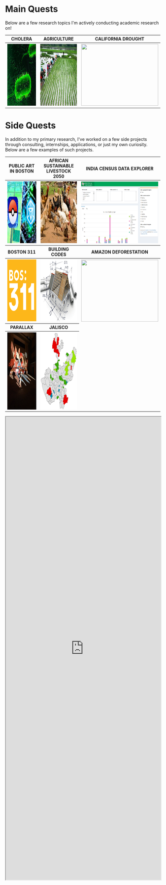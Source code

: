 # Main Quests

Below are a few research topics I'm actively conducting academic research on!
<br>
<table align="center" cellspacing="0" cellpadding="0" border="0">
  <tr>
  <th><b><center>     CHOLERA     </center></b></th>
  <th><b><center>     AGRICULTURE     </center></b></th>
  <th><b><center>     CALIFORNIA DROUGHT     </center></b></th>
  </tr>
  <tr>
  <th><a href="https://aish-venkat.github.io/gis/cholera/"><img src="/gis/cholera.jpg" width="250" height="200"></a></th>
  <th><a href="https://aish-venkat.github.io/gis/tn_ag/"><img src="/gis/tn_ag.jpg" width="250" height="200"></a></th>
  <th><a href="https://aish-venkat.github.io/gis/ca_drought/"><img src="/gis/ca_drought.jpg" width="250" height="200"></a></th>
  </tr>
</table>
  
# Side Quests


In addition to my primary research, I've worked on a few side projects through consulting, internships, applications, or just my own curiosity. Below are a few examples of such projects.


<table align="center" cellspacing="0" cellpadding="0" border="0">
  <tr>
  <th><b><center>     PUBLIC ART IN BOSTON    </center></b></th>
  <th><b><center>     AFRICAN SUSTAINABLE LIVESTOCK 2050     </center></b></th>
  <th><b><center>     INDIA CENSUS DATA EXPLORER     </center></b></th>
  </tr>
  <tr>
  <th><a href="https://aish-venkat.github.io/gis/bos_art/"><img src="/gis/bos_art.jpg" width="250" height="200"></a></th>
  <th><a href="https://aish-venkat.github.io/gis/asl2050/"><img src="/gis/asl2050.jpg" width="250" height="200"></a></th>
  <th><a href="http://apps.aishwarya-venkat.com/shiny/IndiaCensusDataExplorer/"><img src="/gis/census.png" width="250" height="200"></a></th>
  </tr>
  <tr>
  <th><b><center>     BOSTON 311     </center></b></th>
  <th><b><center>     BUILDING CODES     </center></b></th>
  <th><b><center>     AMAZON DEFORESTATION     </center></b></th>
  </tr>
  <tr>
  <th><a href="https://aish-venkat.github.io/gis/bos311/"><img src="/gis/bos311.png" width="250" height="200"></a></th>
  <th><a href="https://aish-venkat.github.io/gis/bldgcd/"><img src="/gis/bldgcd.png" width="250" height="200"></a></th>
  <th><a href="https://aish-venkat.github.io/gis/amazon/"><img src="/gis/amazon.jpg" width="250" height="200"></a></th>
  </tr>  
  <tr>
  <th><b><center>     PARALLAX    </center></b></th>
  <th><b><center>     JALISCO     </center></b></th>
  </tr>
  <tr>
  <th><a href="https://aish-venkat.github.io/gis/parallax/"><img src="/gis/parallax.jpg" width="250" height="250"></a></th>
  <th><a href="https://aish-venkat.github.io/gis/jalisco/"><img src="/gis/jalisco-01.jpg" width="250" height="250"></a></th>
  </tr>
  <tr>
  </tr>
</table>

<iframe id="gis2" src="https://aish-venkat.github.io/gis2?iframe=1" scrolling="no" width="100%" height="1500"></iframe>
